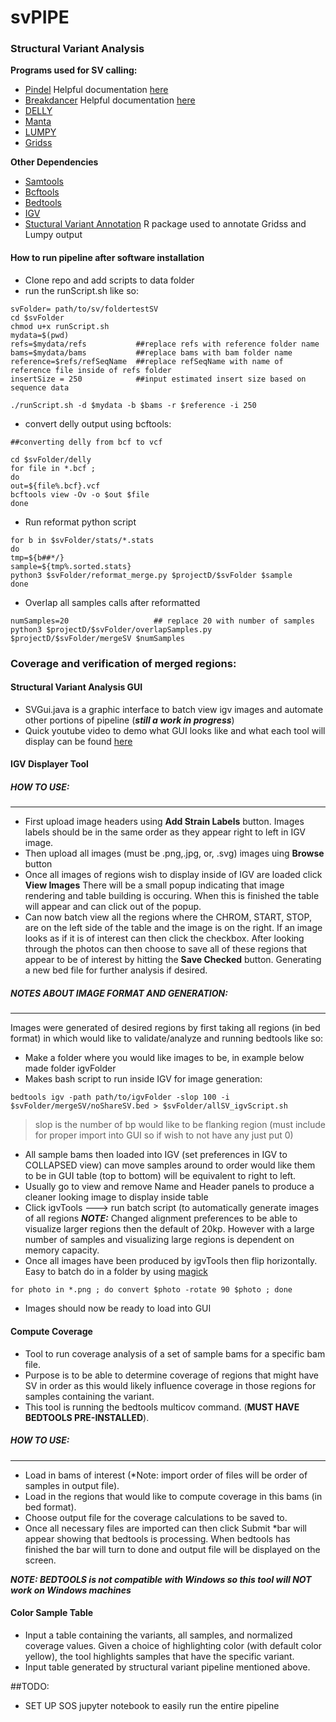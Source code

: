 # svPIPE

### Structural Variant Analysis 

**Programs used for SV calling:**
- [Pindel](https://github.com/genome/pindel) Helpful documentation [here](http://gmt.genome.wustl.edu/packages/pindel/user-manual.html)
- [Breakdancer](https://github.com/genome/breakdancer) Helpful documentation [here](https://gmt.genome.wustl.edu/packages/breakdancer/documentation.html) 
- [DELLY](https://github.com/dellytools/delly)
- [Manta](https://github.com/Illumina/manta)
- [LUMPY](https://github.com/arq5x/lumpy-sv)
- [Gridss](https://github.com/PapenfussLab/gridss)

**Other Dependencies**
- [Samtools](https://github.com/samtools/samtools)
- [Bcftools](https://github.com/samtools/bcftools)
- [Bedtools](https://github.com/arq5x/bedtools2)
- [IGV](https://github.com/igvteam/igv)
- [Stuctural Variant Annotation](https://www.bioconductor.org/packages/release/bioc/html/StructuralVariantAnnotation.html) R package used to annotate Gridss and Lumpy output

#### How to run pipeline after software installation 

- Clone repo and add scripts to data folder 
- run the runScript.sh like so:
```
svFolder= path/to/sv/foldertestSV            
cd $svFolder            
chmod u+x runScript.sh
mydata=$(pwd)
refs=$mydata/refs           ##replace refs with reference folder name 
bams=$mydata/bams           ##replace bams with bam folder name
reference=$refs/refSeqName  ##replace refSeqName with name of reference file inside of refs folder 
insertSize = 250            ##input estimated insert size based on sequence data 

./runScript.sh -d $mydata -b $bams -r $reference -i 250
```
- convert delly output using bcftools:
```
##converting delly from bcf to vcf 

cd $svFolder/delly
for file in *.bcf ;
do
out=${file%.bcf}.vcf
bcftools view -Ov -o $out $file
done
```
- Run reformat python script 
```
for b in $svFolder/stats/*.stats
do
tmp=${b##*/}
sample=${tmp%.sorted.stats}
python3 $svFolder/reformat_merge.py $projectD/$svFolder $sample
done
```
- Overlap all samples calls after reformatted
```
numSamples=20                   ## replace 20 with number of samples 
python3 $projectD/$svFolder/overlapSamples.py $projectD/$svFolder/mergeSV $numSamples
```

### Coverage and verification of merged regions:

#### Structural Variant Analysis GUI

* SVGui.java is a graphic interface to batch view igv images and automate other portions of pipeline (***still a work in progress***)
* Quick youtube video to demo what GUI looks like and what each tool will display can be found [here](https://www.youtube.com/watch?v=kPWZuFNhOJI&feature=youtu.be)

#### IGV Displayer Tool

##### HOW TO USE:
---------------
  * First upload image headers using **Add Strain Labels** button. Images labels should be in the same order as they appear right to left in IGV image.  
  * Then upload all images (must be .png,.jpg, or, .svg) images uing **Browse** button 
  * Once all images of regions wish to display inside of IGV are loaded click **View Images** There will be a small popup indicating that image rendering and         table building is occuring. When this is finished the table will appear and can click out of the popup. 
  * Can now batch view all the regions where the CHROM, START, STOP, are on the left side of the table and the image is on the right. If an image looks as if it       is of interest can then click the checkbox. After looking through the photos can then choose to save all of these regions that appear to be of interest by         hitting the **Save Checked** button. Generating a new bed file for further analysis if desired. 
  
##### NOTES ABOUT IMAGE FORMAT AND GENERATION:
----
Images were generated of desired regions by first taking all regions (in bed format) in which would like to validate/analyze and running bedtools like so:
- Make a folder where you would like images to be, in example below made folder igvFolder
- Makes bash script to run inside IGV for image generation:
```
bedtools igv -path path/to/igvFolder -slop 100 -i $svFolder/mergeSV/noShareSV.bed > $svFolder/allSV_igvScript.sh
```
> slop is the number of bp would like to be flanking region (must include for proper import into GUI so if wish to not have any just put 0)

* All sample bams then loaded into IGV (set preferences in IGV to COLLAPSED view) can move samples around to order would like them to be in GUI table (top to bottom) will be equivalent to right to left.
* Usually go to view and remove Name and Header panels to produce a cleaner looking image to display inside table 
* Click igvTools ---> run batch script  (to automatically generate images of all regions
***NOTE:*** Changed alignment preferences to be able to visualize larger regions then the default of 20kp. However with a large number of samples and visualizing large regions is dependent on  memory capacity. 
* Once all images have been produced by igvTools then flip horizontally. Easy to batch do in a folder by using [magick](https://imagemagick.org/script/mogrify.php)
```
for photo in *.png ; do convert $photo -rotate 90 $photo ; done
```
* Images should now be ready to load into GUI

#### Compute Coverage
* Tool to run coverage analysis of a set of sample bams for a specific bam file. 
* Purpose is to be able to determine coverage of regions that might have SV in order as this would likely influence coverage in those regions for samples           containing the variant.
* This tool is running the bedtools multicov command. (**MUST HAVE BEDTOOLS PRE-INSTALLED**). 

##### HOW TO USE:
-----------
* Load in bams of interest (*Note: import order of files will be order of samples in output file).
* Load in the regions that would like to compute coverage in this bams (in bed format). 
* Choose output file for the coverage calculations to be saved to. 
* Once all necessary files are imported can then click Submit
*bar will appear showing that bedtools is processing. When bedtools has finished the bar will turn to done and output file will be displayed on the screen. 

***NOTE: BEDTOOLS is not compatible with Windows so this tool will NOT work on Windows machines*** 

#### Color Sample Table 

* Input a table containing the variants, all samples, and normalized coverage values. Given a choice of highlighting color (with default color yellow), the tool highlights samples that have the specific variant.
* Input table generated by structural variant pipeline mentioned above. 


##TODO:
- SET UP SOS jupyter notebook to easily run the entire pipeline 
